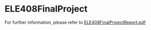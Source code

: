# ELE408FinalProject
For further information, please refer to <a href="https://github.com/XD-QIN/ELE408FinalProject/blob/master/ELE408FinalProjectReport.pdf" target="_blank">ELE408FinalProjectReport.pdf</a>
